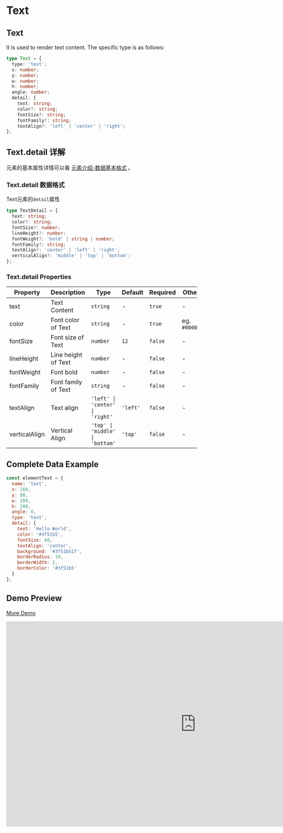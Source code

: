 # Text

## Text

It is used to render text content. The specific type is as follows:

```ts
type Text = {
  type: 'text';
  x: number;
  y: number;
  w: number;
  h: number;
  angle: number;
  detail: {
    text: string;
    color?: string;
    fontSize?: string;
    fontFamily?: string;
    textAlign?: 'left' | 'center' | 'right';
};
```

## Text.detail 详解

元素的基本属性详情可以看 [元素介绍-数据基本格式](./info.md#数据基本格式) 。

### Text.detail 数据格式

Text元素的`detail`属性

```ts
type TextDetail = {
  text: string;
  color?: string;
  fontSize?: number;
  lineHeight?: number;
  fontWeight?: 'bold' | string | number;
  fontFamily?: string;
  textAlign?: 'center' | 'left' | 'right';
  verticalAlign?: 'middle' | 'top' | 'bottom';
};
```

### Text.detail Properties

| Property      | Description         | Type                            | Default  | Required | Others        |
| ------------- | ------------------- | ------------------------------- | -------- | -------- | ------------- |
| text          | Text Content        | `string`                        | -        | `true`   | -             |
| color         | Font color of Text  | `string`                        | -        | `true`   | eg. `#000000` |
| fontSize      | Font size of Text   | `number`                        | `12`     | `false`  | -             |
| lineHeight    | Line height of Text | `number`                        | -        | `false`  | -             |
| fontWeight    | Font bold           | `number`                        | -        | `false`  | -             |
| fontFamily    | Font family of Text | `string`                        | -        | `false`  | -             |
| textAlign     | Text align          | `'left' \| 'center' \| 'right'` | `'left'` | `false`  | -             |
| verticalAlign | Vertical Align      | `'top' \| 'middle' \| 'bottom'` | `'top'`  | `false`  | -             |

## Complete Data Example

```js
const elementText = {
  name: 'text',
  x: 160,
  y: 80,
  w: 200,
  h: 200,
  angle: 0,
  type: 'text',
  detail: {
    text: 'Hello World',
    color: '#3f51b5',
    fontSize: 60,
    textAlign: 'center',
    background: '#3f51b51f',
    borderRadius: 10,
    borderWidth: 2,
    borderColor: '#3f51b5'
  }
};
```

## Demo Preview

[More Demo](https://idrawjs.com/playground/?demo=elem-text)

<iframe class="idraw-playground-preview" 
    src="https://idrawjs.com/playground/?demo=elem-text&header=false&sider=false&default-editor-split=50" 
    width="1000" height="540" frameborder="no" border="0"
    style="border: 1px solid #cecece; margin: 0px auto;"
  ></iframe>
